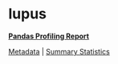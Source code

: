 # lupus

[**Pandas Profiling Report**](https://epistasislab.github.io/pmlb/profile/lupus.html)

[Metadata](metadata.yaml) | [Summary Statistics](summary_stats.tsv)

